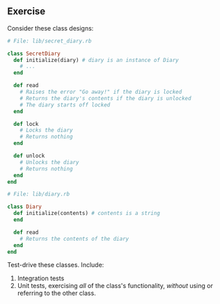 ## Exercise

Consider these class designs:

```ruby
# File: lib/secret_diary.rb

class SecretDiary
  def initialize(diary) # diary is an instance of Diary
    # ...
  end

  def read
    # Raises the error "Go away!" if the diary is locked
    # Returns the diary's contents if the diary is unlocked
    # The diary starts off locked
  end

  def lock
    # Locks the diary
    # Returns nothing
  end

  def unlock
    # Unlocks the diary
    # Returns nothing
  end
end
```

```ruby
# File: lib/diary.rb

class Diary
  def initialize(contents) # contents is a string
  end

  def read
    # Returns the contents of the diary
  end
end
```

Test-drive these classes. Include:

1. Integration tests
2. Unit tests, exercising _all_ of the class's functionality, _without_ using or
   referring to the other class.
